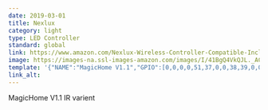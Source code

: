 ```yaml
---
date: 2019-03-01
title: Nexlux
category: light
type: LED Controller
standard: global
link: https://www.amazon.com/Nexlux-Wireless-Controller-Compatible-Included/dp/B07116SX41
image: https://images-na.ssl-images-amazon.com/images/I/41BgQ4VkQJL._AC_SR160,160_.jpg
template: '{"NAME":"MagicHome V1.1","GPIO":[0,0,0,0,51,37,0,0,38,39,0,0,0],"FLAG":0,"BASE":34}'
link_alt:
---
```

MagicHome V1.1 IR varient
